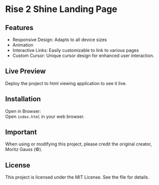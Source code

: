 # Rise 2 Shine Landing Page

## Features

- Responsive Design: Adapts to all device sizes
- Animation
- Interactive Links: Easily customizable to link to various pages
- Custom Cursor: Unique cursor design for enhanced user interaction.

## Live Preview

Deploy the project to html viewing application  to see it live.

## Installation

Open in Browser:  
   Open `index.html` in your web browser.

## Important

When using or modifying this project, please credit the original creator, Moritz Gauss (©).

## License

This project is licensed under the MIT License. See the file for details.
